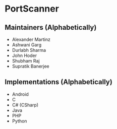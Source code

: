 PortScanner
===============

## Maintainers (Alphabetically)
* Alexander Martinz
* Ashwani Garg
* Durlabh Sharma
* John Hoder
* Shubham Raj
* Supratik Banerjee

## Implementations (Alphabetically)
* Android
* C
* C# (CSharp)
* Java
* PHP
* Python
